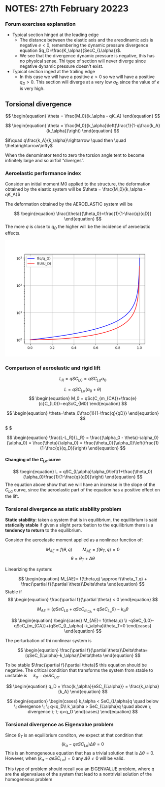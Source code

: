 # NOTES: 27th February 20223

### Forum exercises explanation

* Typical section hinged at the leading edge
    * The distance between the elastic axis and the areodinamic acis is negative $e<0$, remembering the dynamic pressure divergence equation $q_D=\frac{K_\alpha}{SecC_{L\alpha}}$. 
    * We see that the divergence dynamic pressure is negative, this has no physical sense. Thi type of section will never diverge since negative dynamic pressure doesn't exist.
* Typical section inged at the trailing edge
    * In this case we will have a positive $e>0$ so we will have a positive $q_D>0$. This section will diverge at a very low $q_D$ since the value of $e$ is very high.

## Torsional divergence

$$
\begin{equation}
\theta = \frac{M_0}{k_\alpha - qK_A} 
\end{equation}
$$

$$
\begin{equation}
\theta = \frac{M_0}{k_\alpha}\left(\frac{1}{1-q\frac{k_A}{k_\alpha}}\right)
\end{equation}
$$

$if\quad q\frac{k_A}{k_\alpha}\rightarrow \quad then \quad \theta\rightarrow\infty$

When the denominator tend to zero the torsion angle tent to become infinitely large and so airfoil “diverges”.

### Aeroelastic performance index

Consider an initial moment M0 applied to the structure, the deformation obtained by the elastic system will be $\theta = \frac{M_0}{k_\alpha - qK_A}$

The deformation obtained by the AEROELASTIC system
will be

$$
\begin{equation}
\frac{\theta}{\theta_0}=\frac{1}{1-\frac{q}{qD}}
\end{equation}
$$
The more $q$ is close to $q_D$ the higher will be the incidence of aeroelastic effects.


<img src="../images/divergence.png">


### Comparison of aeroelastic and rigid lift

$$
\begin{equation}
L_R = qSC_{L0}=qSC_{L\alpha}\alpha_0
\end{equation}
$$

$$
\begin{equation}
L=qSC_{L\alpha}(\alpha_0+\theta)
\end{equation}
$$
$$
\begin{equation}
M_0 = qSc(C_{m_{CA}}+\frac{e}{c}C_{L0})=eqScC_{M0}
\end{equation}
$$

$$
\begin{equation}
\theta=\theta_0\frac{1}{1-\frac{q}{qD}}
\end{equation}
$$

$ $

$$
\begin{equation}
\frac{L-L_R}{L_R} = \frac{(\alpha_0 - \theta)-\alpha_0}{\alpha_0} = \frac{\theta}{\alpha_0} = \frac{\theta_0}{\alpha_0}\left(\frac{1}{1-\frac{q}{q_D}}\right)
\end{equation}
$$




#### Changing of the $C_{L\alpha}$ curve
$$
\begin{equation}
L = qSC_{L\alpha}\alpha_0\left(1+\frac{\theta_0}{\alpha_0}\frac{1}{1-\frac{q}{qD}}\right)
\end{equation}
$$
The equation above show that we will have an increase in the slope of the $C_{L\alpha}$ curve, since the aeroelastic part of the equation has a positive effect on the lift.


### Torsional divergence as static stability problem

**Static stability**: taken a system that is in equilibrium, the
equilibrium is said **statically stable** if given a slight perturbation to the equilibrium there is a **tendency to return** to the equilibrium.

Consider the aeroelastic moment applied as a nonlinear function of:

$$
\begin{equation}
M_{AE} = f(\theta,q) \quad \quad M_{AE} = f(\theta_T,q) = 0
\end{equation}
$$
$$
\begin{equation}
\theta = \theta_T + \Delta \theta
\end{equation}
$$

Linearizing the system:

$$
\begin{equation}
M_{AE}= f(\theta,q)  \approx f(\theta_T,q) + \frac{\partial f}{\partial \theta}\Delta\theta
\end{equation}
$$
Stable if 
$$
\begin{equation}
\frac{\partial f}{\partial \theta} < 0
\end{equation}
$$


$$
\begin{equation}
M_{AE}= (qSeC_{L0}+qScC_{m_{CA}}+qSeC_{L_\alpha}\theta)-k_\alpha\theta
\end{equation}
$$

$$
\begin{equation}
\begin{cases}
M_{AE}= f(\theta,q) \\
-qSeC_{L0}-qScC_{m_{CA}}+(qSeC_{L_\alpha}-k_\alpha)\theta_T=0
\end{cases}
\end{equation}
$$

The perturbation of thi nonlinear system is

$$
\begin{equation}
\frac{\partial f}{\partial \theta}\Delta\theta=(qSeC_{L\alpha}-k_\alpha)\Delta\theta
\end{equation}
$$

To be stable $\frac{\partial f}{\partial \theta}$ this equation should be negative. The critical condition that transforms the system from stable to unstable is $\quad k_\alpha-qeSC_{L\alpha}$.

$$
\begin{equation}
q_D = \frac{k_\alpha}{eSC_{L\alpha}} = \frac{k_\alpha}{k_A}
\end{equation}
$$

$$
\begin{equation}
\begin{cases}
 k_\alpha < SeC_{L\alpha}q  \quad below \; divergence \; \; q<q_D\\
 k_\alpha > SeC_{L\alpha}q  \quad above \; divergence \; \; q>q_D
\end{cases}
\end{equation}
$$


### Torsional divergence as Eigenvalue problem 

Since $\theta_T$ is an equilibrium conditon, we expect at that condition that 
$$
\begin{equation}
(k_\alpha-qeSC_{L\alpha})\Delta\theta=0
\end{equation}
$$
This is an homogeneous equation that has a trivial solution that is $\Delta\theta = 0$. However, when $(k_\alpha-qeSC_{L\alpha})=0$ any $\Delta\theta \neq 0$ will be valid.

This type of problem should recall you an
EIGENVALUE problem, where q are the eigenvalues
of the system that lead to a nontrivial solution of the
homogeneous problem

